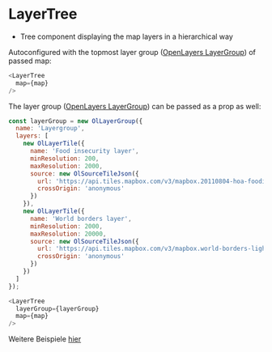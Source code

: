 # LayerTree

* Tree component displaying the map layers in a hierarchical way

Autoconfigured with the topmost layer group ([OpenLayers LayerGroup](https://openlayers.org/en/latest/examples/layer-group.html)) of passed map:

```javascript
<LayerTree
  map={map}
/>
```

The layer group ([OpenLayers LayerGroup](https://openlayers.org/en/latest/examples/layer-group.html)) can be passed as a prop as well:

```javascript
const layerGroup = new OlLayerGroup({
  name: 'Layergroup',
  layers: [
    new OlLayerTile({
      name: 'Food insecurity layer',
      minResolution: 200,
      maxResolution: 2000,
      source: new OlSourceTileJson({
        url: 'https://api.tiles.mapbox.com/v3/mapbox.20110804-hoa-foodinsecurity-3month.json?secure',
        crossOrigin: 'anonymous'
      })
    }),
    new OlLayerTile({
      name: 'World borders layer',
      minResolution: 2000,
      maxResolution: 20000,
      source: new OlSourceTileJson({
        url: 'https://api.tiles.mapbox.com/v3/mapbox.world-borders-light.json?secure',
        crossOrigin: 'anonymous'
      })
    })
  ]
});

<LayerTree
  layerGroup={layerGroup}
  map={map}
/>
```

Weitere Beispiele [hier](https://terrestris.github.io/react-geo/examples/LayerTree/LayerTree.example.html)
